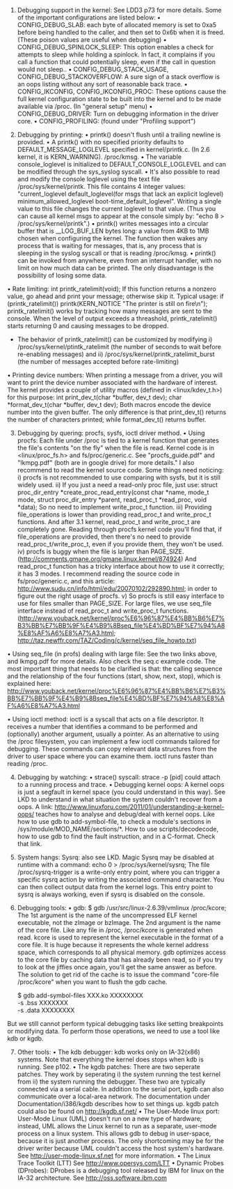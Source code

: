1. Debugging support in the kernel:
See LDD3 p73 for more details. Some of the important configurations are listed below: 
• CONFIG_DEBUG_SLAB: each byte of allocated memory is set to 0xa5 before being handled to the caller, and then set to 0x6b when it is freed. (These poison values are useful when debugging)
• CONFIG_DEBUG_SPINLOCK_SLEEP: This option enables a check for attempts to sleep while holding a spinlock. In fact, it complains if you call a function that could potentially sleep, even if the call in question would not sleep..
• CONFIG_DEBUG_STACK_USAGE, CONFIG_DEBUG_STACKOVERFLOW: A sure sign of a stack overflow is an oops listing without any sort of reasonable back trace.
• CONFIG_IKCONFIG, CONFIG_IKCONFIG_PROC: These options cause the full kernel configuration state to be built into the kernel and to be made available via /proc. (In "general setup" menu)
• CONFIG_DEBUG_DRIVER: Turn on debugging information in the driver core.
• CONFIG_PROFILING: (found under "Profiling support") 

2. Debugging by printing:
• printk() doesn't flush until a trailing newline is provided. 
• A printk() with no specified priority defaults to DEFAULT_MESSAGE_LOGLEVEL specified in kernel/printk.c. (In 2.6 kernel, it is KERN_WARNING). /proc/kmsg.
• The variable console_loglevel is initialized to DEFAULT_CONSOLE_LOGLEVEL and can be modified through the sys_syslog syscall.
• It's also possible to read and modify the console loglevel using the text file /proc/sys/kernel/printk. This file contains 4 integer values: "current_loglevel	default_loglevel(for msgs that lack an explicit loglevel)	minimum_allowed_loglevel	boot-time_default_loglevel". Writing a single value to this file changes the current loglevel to that value. (Thus you can cause all kernel msgs to appear at the console simply by: "echo 8 > /proc/sys/kernel/printk".)
• printk() writes messages into a circular buffer that is __LOG_BUF_LEN bytes long: a value from 4KB to 1MB chosen when configuring the kernel. The function then wakes any process that is waiting for messages, that is, any process that is sleeping in the syslog syscall or that is reading /proc/kmsg.
• printk() can be invoked from anywhere, even from an interrupt handler, with no limit on how much data can be printed. The only disadvantage is the possibility of losing some data.

• Rate limiting:
	int printk_ratelimit(void);
If this function returns a nonzero value, go ahead and print your message; otherwise skip it. Typical usage:
	if (printk_ratelimit())
		printk(KERN_NOTICE "The printer is still on fire\n");
printk_ratelimit() works by tracking how many messages are sent to the console. When the level of output exceeds a threashold, printk_ratelimit() starts returning 0 and causing messages to be dropped.
* The behavior of printk_ratelimit() can be customized by modifying i) /proc/sys/kernel/ptintk_ratelimit (the number of seconds to wait before re-enabling messages) and ii) /proc/sys/kernel/printk_ratelimit_burst (the number of messages accepted before rate-limiting)

• Printing device numbers:
When printing a message from a driver, you will want to print the device number associated with the hardware of interest. The kernel provides a couple of utility macros (defined in <linux/kdev_t.h>) for this purpose:
	int print_dev_t(char *buffer, dev_t dev);
	char *format_dev_t(char *buffer, dev_t dev);
Both macros encode the device number into the given buffer. The only difference is that print_dev_t() returns the number of characters printed; while format_dev_t() returns buffer.

3. Debugging by quering:
procfs, sysfs, ioctl driver method.
• Using procfs:
Each file under /proc is tied to a kernel function that generates the file's contents "on the fly" when the file is read.
Kernel code is in <linux/proc_fs.h> and fs/proc/generic.c. See "procfs_guide.pdf" and "lkmpg.pdf" (both are in google drive) for more details." I also recommend to read the kernel source code. 
Some things need noticing:
i)   procfs is not recommended to use comparing with sysfs, but it is still widely used.
ii)  If you just a need a read-only proc file, just use:
	struct proc_dir_entry *create_proc_read_entry(const char *name, mode_t mode, struct proc_dir_entry *parent, read_proc_t *read_proc, void *data);
So no need to implement write_proc_t function.
iii) Providing file_operations is lower than providing read_proc_t and write_proc_t functions. And after 3.1 kernel, read_proc_t and write_proc_t are completely gone. Reading through procfs kernel code you'll find that, if file_operations are provided, then there's no need to provide read_proc_t/write_proc_t, even if you provide them, they won't be used.
iv)  procfs is buggy when the file is larger than PAGE_SIZE. (http://comments.gmane.org/gmane.linux.kernel/874924) And read_proc_t function has a tricky interface about how to use it correctly; it has 3 modes. I recommend reading the source code in fs/proc/generic.c, and this article: http://www.sudu.cn/info/html/edu/20070102/292890.html; in order to figure out the right usage of procfs.
v)   So procfs is still easy interface to use for files smaller than PAGE_SIZE. For large files, we use seq_file interface instead of read_proc_t and write_proc_t functions. (http://www.youback.net/kernel/proc%E6%96%87%E4%BB%B6%E7%B3%BB%E7%BB%9F%E4%B9%8Bseq_file%E4%BD%BF%E7%94%A8%E8%AF%A6%E8%A7%A3.html; http://taz.newffr.com/TAZ/Coding/c/kernel/seq_file_howto.txt)

• Using seq_file (in profs) dealing with large file:
See the two links above, and lkmpg.pdf for more details. Also check the seq.c example code. The most important thing that needs to be clarified is that: the calling sequence and the relationship of the four functions (start, show, next, stop), which is explained here: http://www.youback.net/kernel/proc%E6%96%87%E4%BB%B6%E7%B3%BB%E7%BB%9F%E4%B9%8Bseq_file%E4%BD%BF%E7%94%A8%E8%AF%A6%E8%A7%A3.html

• Using ioctl method:
ioctl is a syscall that acts on a file descriptor. It receives a number that identifies a command to be performed and (optionally) another argument, usually a pointer. 
As an alternative to using the /proc filesystem, you can implement a few ioctl commands tailored for debugging. These commands can copy relevant data structures from the driver to user space where you can examine them.
ioctl runs faster than reading /proc.

4. Debugging by watching:
• strace() syscall: strace -p [pid] could attach to a running process and trace.
• Debugging kernel oops:
A kernel oops is just a segfault in kernel space (you could understand in this way). See LKD to understand in what situation the system couldn't recover from a oops.
A link: http://www.linuxforu.com/2011/01/understanding-a-kernel-oops/ teaches how to analyse and debug/deal with kernel oops. Like how to use gdb to add-symbol-file, to check a module's sections in /sys/module/MOD_NAME/sections/*. How to use scripts/decodecode, how to use gdb to find the fault instruction, and in a C-format. Check that link.

5. System hangs:
Sysrq: also see LKD. Magic Sysrq may be disabled at runtime with a command:
	echo 0 > /proc/sys/kernel/sysrq;
The file /proc/sysrq-trigger is a write-only entry point, where you can trigger a specific sysrq action by writing the associated command character. You can then collect output data from the kernel logs. This entry point to sysrq is always working, even if sysrq is disabled on the console.

6. Debugging tools:
• gdb:
	$ gdb /usr/src/linux-2.6.39/vmlinux /proc/kcore;
The 1st argument is the name of the uncompressed ELF kernel executable, not the zImage or bzImage.
The 2nd argument is the name of the core file. Like any file in /proc, /proc/kcore is generated when read. kcore is used to represent the kernel executable in the format of a core file. It is huge because it represents the whole kernel address space, which corresponds to all physical memory. gdb optimizes access to the core file by caching data that has already been read, so if you try to look at the jiffies once again, you'll get the same answer as before. The solution to get rid of the cache is to issue the command "core-file /proc/kcore" when you want to flush the gdb cache.

	$ gdb add-symbol-files XXX.ko XXXXXXXX \
				-s .bss XXXXXXX \
				-s .data XXXXXXXX

But we still cannot perform typical debugging tasks like setting breakpoints or modifying data. To perform those operations, we need to use a tool like kdb or kgdb.

7. Other tools:
• The kdb debugger:
kdb works only on IA-32(x86) systems. Note that everything the kernel does stops when kdb is running. See p102.
• The kgdb patches:
There are two seperate patches. They work by seperating i) the system running the test kernel from ii) the system running the debugger. These two are typically connected via a serial cable. In addition to the serial port, kgdb can also communicate over a local-area network. The documentation under Documentation/i386/kgdb describes how to set things up.
kgdb patch could also be found on http://kgdb.sf.net/
• The User-Mode linux port:
User-Mode Linux (UML) doesn't run on a new type of hardware; instead, UML allows the Linux kernel to run as a separate, user-mode process on a linux system. This allows gdb to debug in user-space, because it is just another process. The only shortcoming may be for the driver writer because UML couldn't access the host system's hardware.
See http://user-mode-linux.sf.net for more information.
• The Linux Trace Toolkit (LTT)
See http://www.opersys.com/LTT
• Dynamic Probes (DProbes):
DProbes is a debugging tool released by IBM for linux on the IA-32 architecture. See http://oss.software.ibm.com
